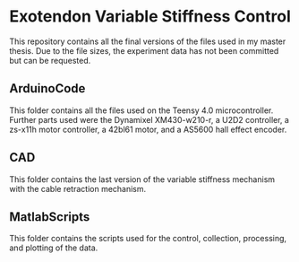 # Exotendon Variable Stiffness Control

This repository contains all the final versions of the files used in my master thesis. Due to the file sizes, the experiment data has not been committed but can be requested.

## ArduinoCode

This folder contains all the files used on the Teensy 4.0 microcontroller. Further parts used were the Dynamixel XM430-w210-r, a U2D2 controller, a zs-x11h motor controller, a 42bl61 motor, and a AS5600 hall effect encoder.

## CAD

This folder contains the last version of the variable stiffness mechanism with the cable retraction mechanism.

## MatlabScripts

This folder contains the scripts used for the control, collection, processing, and plotting of the data.
